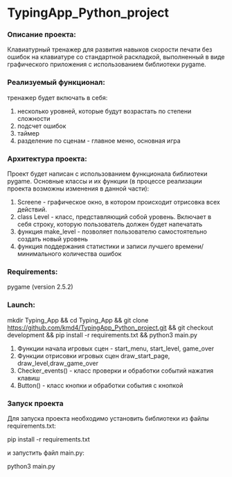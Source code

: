 # TypingApp_Python_project

### Описание проекта: 
Клавиатурный тренажер для развития навыков скорости печати без ошибок на клавиатуре со стандартной раскладкой, выполненный в виде графического приложения с использованием библиотеки pygame.

### Реализуемый функционал:
тренажер будет включать в себя:
1) несколько уровней, которые будут возрастать по степени сложности
2) подсчет ошибок
3) таймер
4) разделение по сценам - главное меню, основная игра

### Архитектура проекта:

Проект будет написан с использованием функционала библиотеки pygame. Основные классы и их функции (в процессе реализации проекта возможны изменения в данной части):

1) Screene - графическое окно, в котором происходит отрисовка всех действий.
2) class Level - класс, представляющий собой уровень. Включает в себя строку, которую пользователь должен будет напечатать
3) функция make_level - позволяет пользователю самостоятельно создать новый уровень
4) функция поддержания статистики и записи лучшего времени/минимального количества ошибок


### Requirements:
pygame (version 2.5.2)

### Launch:
mkdir Typing_App && cd Typing_App && git clone https://github.com/kmd4/TypingApp_Python_project.git && git checkout development && pip install -r requirements.txt && python3 main.py

1) Функции начала игровых сцен - start_menu, start_level, game_over
2) Функции отрисовки игровых сцен draw_start_page, draw_level,draw_game_over
3) Checker_events() - класс проверки и обработки событий нажатия клавиш
4) Button() - класс кнопки и обработки события с кнопкой

### Запуск проекта
Для запуска проекта необходимо установить библиотеки из файлы requirements.txt:

pip install -r requirements.txt

и запустить файл main.py:

python3 main.py

